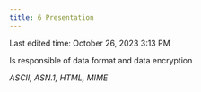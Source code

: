 ```yaml
---
title: 6 Presentation
---
```

Last edited time: October 26, 2023 3:13 PM

Is responsible of data format and data encryption

*ASCII, ASN.1, HTML, MIME*
